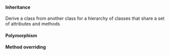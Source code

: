 #### Inheritance
Derive a class from another class for a hierarchy of classes that share a set of attributes and methods

#### Polymorphism

#### Method overriding
